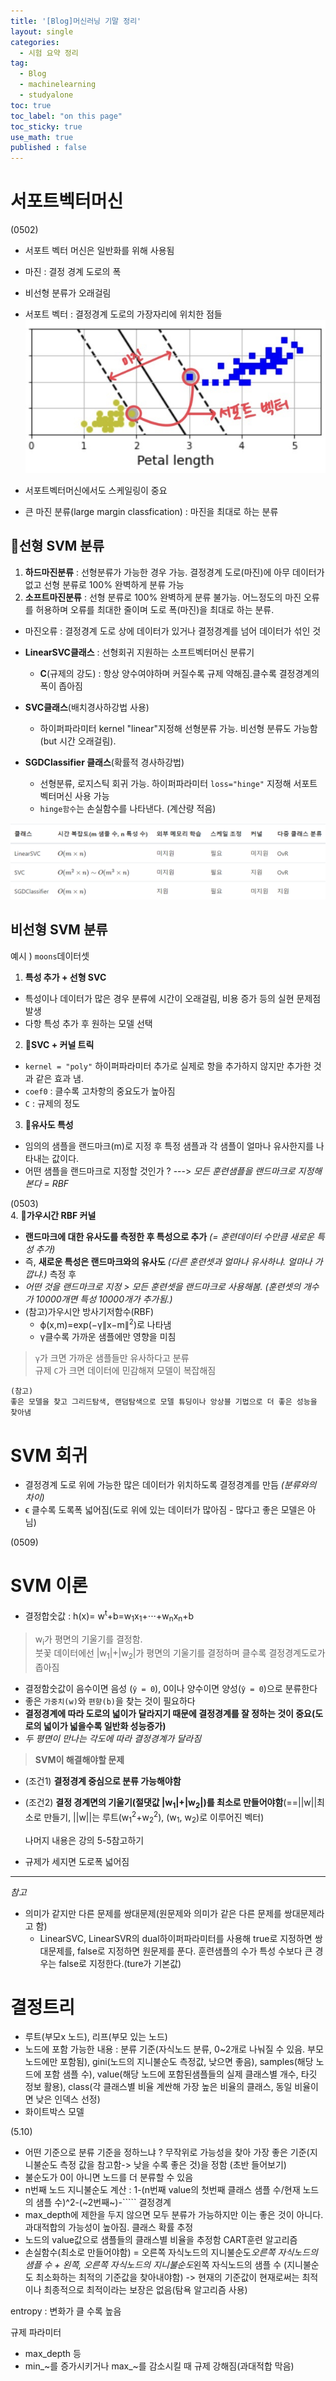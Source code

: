 ```yaml
---
title: '[Blog]머신러닝 기말 정리'
layout: single
categories:
  - 시험 요약 정리
tag:
  - Blog
  - machinelearning
  - studyalone
toc: true
toc_label: "on this page"
toc_sticky: true
use_math: true
published : false
---
```


# 서포트벡터머신
(0502)

- 서포트 벡터 머신은 일반화를 위해 사용됨
- 마진 : 결정 경계 도로의 폭 
- 비선형 분류가 오래걸림
- 서포트 벡터 : 결정경계 도로의 가장자리에 위치한 점들
![사진](/assets/img/svm_1.jpg)

- 서포트벡터머신에서도 스케일링이 중요
- 큰 마진 분류(large margin classfication) : 마진을 최대로 하는 분류

## 🌟선형 SVM 분류
1. __하드마진분류__ : 선형분류가 가능한 경우 가능. 결정경계 도로(마진)에 아무 데이터가 없고 선형 분류로 100% 완벽하게 분류 가능
2. __소프트마진분류__ : 선형 분류로 100% 완벽하게 분류 불가능. 어느정도의 마진 오류를 허용하며 오류를 최대한 줄이며 도로 폭(마진)을 최대로 하는 분류.
  - 마진오류 : 결정경계 도로 상에 데이터가 있거나 결정경계를 넘어 데이터가 섞인 것


- __LinearSVC클래스__ : 선형회귀 지원하는 소프트벡터머신 분류기
  - __C__(규제의 강도) : 항상 양수여야하며 커질수록 규제 약해짐.클수록 결정경계의 폭이 좁아짐
- __SVC클래스__(배치경사하강법 사용)
  - 하이퍼파라미터 kernel "linear"지정해 선형분류 가능. 비선형 분류도 가능함(but 시간 오래걸림).
- __SGDClassifier 클래스__(확률적 경사하강법)
  - 선형분류, 로지스틱 회귀 가능. 하이퍼파라미터 `loss="hinge"` 지정해 서포트벡터머신 사용 가능
  - `hinge함수`는 손실함수를 나타낸다. (계산량 적음)

![사진](/assets/img/svm_2.png)

## 비선형 SVM 분류
  예시 ) `moons`데이터셋
1. __특성 추가 + 선형 SVC__
- 특성이나 데이터가 많은 경우 분류에 시간이 오래걸림, 비용 증가 등의 실현 문제점 발생 
- 다항 특성 추가 후 원하는 모델 선택
2. __🌟SVC + 커널 트릭__
- `kernel = "poly"` 하이퍼파라미터 추가로 실제로 항을 추가하지 않지만 추가한 것과 같은 효과 냄.
- `coef0` : 클수록 고차항의 중요도가 높아짐
- `C` : 규제의 정도 
3. __🌟유사도 특성__
- 임의의 샘플을 랜드마크(m)로 지정 후 특정 샘플과 각 샘플이 얼마나 유사한지를 나타내는 값이다.
- 어떤 샘플을 랜드마크로 지정할 것인가 ? ---> _모든 훈련샘플을 랜드마크로 지정해본다 = RBF_
  


(0503)  
4. __🌟가우시간 RBF 커널__
- __랜드마크에 대한 유사도를 측정한 후 특성으로 추가__ _(= 훈련데이터 수만큼 새로운 특성 추가)_
- 즉, __새로운 특성은 랜드마크와의 유사도__ _(다른 훈련셋과 얼마나 유사하냐. 얼마나 가깝냐.)_ 측정 후 
- _어떤 것을 랜드마크로 지정 > 모든 훈련셋을 랜드마크로 사용해봄. (훈련셋의 개수가 10000개면 특성 10000개가 추가됨.)_
- (참고)가우시안 방사기저함수(RBF)
  - ϕ(x,m)=exp(−γ∥x−m∥<sup>2</sup>)로 나타냄 
  - γ클수록 가까운 샘플에만 영향을 미침

> `γ`가 크면 가까운 샘플들만 유사하다고 분류  
> 규제 `C`가 크면 데이터에 민감해져 모델이 복잡해짐

    (참고)
    좋은 모델을 찾고 그리드탐색, 랜덤탐색으로 모델 튜딩이나 앙상블 기법으로 더 좋은 성능을 찾아냄
# SVM 회귀
- 결정경계 도로 위에 가능한 많은 데이터가 위치하도록 결정경계를 만듬 _(분류와의 차이)_
- ϵ 클수록 도록폭 넓어짐(도로 위에 있는 데이터가 많아짐 - 많다고 좋은 모델은 아님)

(0509)
# SVM 이론
- 결정합숫값 : h(x)= w<sup>t</sup>+b=w<sub>1</sub>x<sub>1</sub>+⋅⋅⋅+w<sub>n</sub>x<sub>n</sub>+b
> w<sub>i</sub>가 평면의 기울기를 결정함.  
> 붓꽃 데이터에선 |w<sub>1</sub>|+|w<sub>2</sub>|가 평면의 기울기를 결정하며 클수록 결정경계도로가 좁아짐 
- 결정함숫값이 음수이면 음성 (`ŷ = 0`), 0이나 양수이면 양성(`ŷ = 0`)으로 분류한다
- 좋은 `가중치(w)`와 `편향(b)`을 찾는 것이 필요하다
- __결정경계에 따라 도로의 넓이가 달라지기 때문에 결정경계를 잘 정하는 것이 중요(도로의 넓이가 넓을수록 일반화 성능증가)__
- _두 평면이 만나는 각도에 따라 결정경계가 달라짐_

> __SVM이 해결해야할 문제__ 
- (조건1) __결정경계 중심으로 분류 가능해야함__
- (조건2) __결정 경계면의 기울기(절댓값 |w<sub>1</sub>|+|w<sub>2</sub>|)를 최소로 만들어야함__(==||w||최소로 만들기, ||w||는 루트(w<sub>1</sub><sup>2</sup>+w<sub>2</sub><sup>2</sup>), (w<sub>1</sub>, w<sub>2</sub>)로 이루어진 벡터)

  나머지 내용은 강의 5-5참고하기

- 규제가 세지면 도로폭 넓어짐

---

*참고*
- 의미가 같지만 다른 문제를 쌍대문제(원문제와 의미가 같은 다른 문제를 쌍대문제라고 함)
  - LinearSVC, LinearSVR의 dual하이퍼파라미터를 사용해 true로 지정하면 쌍대문제를, false로 지정하면 원문제를 푼다. 훈련샘플의 수가 특성 수보다 큰 경우는 false로 지정한다.(ture가 기본값)

# 결정트리
- 루트(부모x 노드), 리프(부모 있는 노드)
- 노드에 포함 가능한 내용 : 분류 기준(자식노드 분류, 0~2개로 나눠질 수 있음. 부모 노드에만 포함됨),
                                              gini(노드의 지니불순도 측정값, 낮으면 좋음),
                                              samples(해당 노드에 포함 샘플 수),
                                              value(해당 노드에 포함된샘플들의 실제 클래스별 개수, 타깃 정보 활용),
                                              class(각 클래스별 비율 계싼해 가장 높은 비율의 클래스, 동일 비율이면 낮은 인덱스 선정)
- 화이트박스 모델


(5.10)
- 어떤 기준으로 분류 기준을 정하느냐 ? 무작위로 가능성을 찾아 가장 좋은 기준(지니불순도 측정 값을 참고함-> 낮을 수록 좋은 것)을 정함  (초반 들어보기)
- 불순도가 0이 아니면 노드를 더 분류할 수 있음
- n번째 노드 지니불순도 계산 : 1-(n번째 value의 첫번째 클래스 샘플 수/현재 노드의 샘플 수)^2-(~2번째~)-`````
결정경계
- max_depth에 제한을 두지 않으면 모두 분류가 가능하지만 이는 좋은 것이 아니다. 과대적합의 가능성이 높아짐.
클래스 확률 추정
- 노드의 value값으로 샘플들의 클래스별 비율을 추정함
CART훈련 알고리즘
- 손실함수(최소로 만들어야함) = 오른쪽 자식노드의 지니불순도*오른쪽 자식노드의 샘플 수 + 왼쪽, 오른쪽 자식노드의 지니불순도*왼쪽 자식노드의 샘플 수 (지니불순도 최소화하는 최적의 기준값을 찾아내야함) -> 현재의 기준값이 현재로써는 최적이나 최종적으로 최적이라는 보장은 없음(탐욕 알고리즘 사용)


entropy : 변화가 클 수록 높음

규제 파라미터
- max_depth 등
- min_~를 증가시키거나 max_~를 감소시킬 때 규제 강해짐(과대적합 막음)
